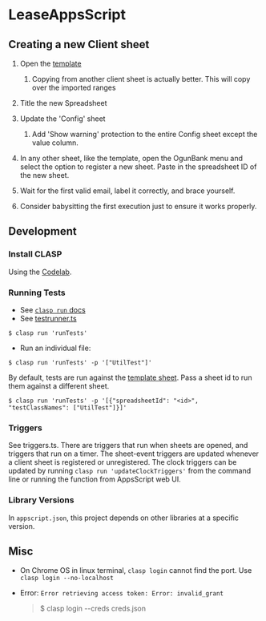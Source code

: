 # LeaseAppsScript

## Creating a new Client sheet

1. Open the [template](https://docs.google.com/spreadsheets/d/1e-xDkyts6jt_2JPGS5i1hX4opVJ9niQ9f0y8YtAvTlw)

    1. Copying from another client sheet is actually better. This will copy
       over the imported ranges

2. Title the new Spreadsheet

3. Update the 'Config' sheet

    1. Add 'Show warning' protection to the entire Config sheet except the value
       column.

4. In any other sheet, like the template, open the OgunBank menu and select the
   option to register a new sheet. Paste in the spreadsheet ID of the new sheet.

5. Wait for the first valid email, label it correctly, and brace yourself.

6. Consider babysitting the first execution just to ensure it works properly.

## Development

### Install CLASP

Using the [Codelab](https://codelabs.developers.google.com/codelabs/clasp).

### Running Tests

- See [`clasp run` docs](https://github.com/google/clasp/#run)
- See [testrunner.ts](https://github.com/jamesoguntebi/AS_LeaseLib/blob/master/testing/testrunner.ts)

```
$ clasp run 'runTests'
```

- Run an individual file:

```
$ clasp run 'runTests' -p '["UtilTest"]'
```

By default, tests are run against the [template sheet](https://docs.google.com/spreadsheets/d/1e-xDkyts6jt_2JPGS5i1hX4opVJ9niQ9f0y8YtAvTlw). Pass a sheet id to run them against a different sheet.

```
$ clasp run 'runTests' -p '[{"spreadsheetId": "<id>", "testClassNames": ["UtilTest"]}]'
```

### Triggers

See triggers.ts. There are triggers that run when sheets are opened, and
triggers that run on a timer. The sheet-event triggers are updated whenever a
client sheet is registered or unregistered. The clock triggers can be updated
by running `clasp run 'updateClockTriggers'` from the command line or running
the function from AppsScript web UI.

### Library Versions

In `appscript.json`, this project depends on other libraries at a specific
version.

## Misc

- On Chrome OS in linux terminal, `clasp login` cannot find the port. Use `clasp login --no-localhost`

- Error: `Error retrieving access token: Error: invalid_grant`

    > $ clasp login --creds creds.json
